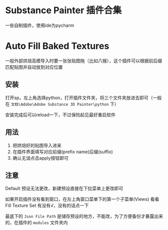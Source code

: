 # Substance Painter 插件合集

一些自制插件，使用ide为pycharm


# Auto Fill Baked Textures

一般外部烘焙高模导入时要一张张贴图拖（比如八猴），这个插件可以根据前后缀匹配贴图并自动放到对应位置

## 安装

打开sp，左上角选择python，打开插件文件夹，将三个文件夹放进去即可（一般在 `文档\Adobe\Adobe Substance 3D Painter\python` 下）

安装完成后可以reload一下，不过保险起见最好重启软件

## 用法

1. 把烘焙好的贴图导入进来
2. 在插件界面填写对应前缀(prefix name)后缀(suffix)
3. 确认无误点击apply按钮即可


## 注意

Default 预设无法更改，新建预设直接在下拉菜单上更改即可

如果开启插件没有看到窗口，在左上角窗口菜单下的第一个子菜单(Views) 看看 Fill Texture Set 有没有√，没有的话点一下

最底下的 `Json File Path` 是储存预设的地方，不能改，为了方便备份才暴露出来的，在插件的 `modules` 文件夹内